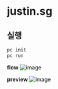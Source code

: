 # justin.sg

## 실행
```bash
pc init
pc run
```

**flow**
![image](https://github.com/kakao-aicoursework/justin.sg/assets/35288556/8d5d9c64-9d20-4edf-9eb8-9e3bf2ec8c74)



**preview**
![image](https://github.com/kakao-aicoursework/justin.sg/assets/35288556/fd327834-2844-4ff1-966b-d36a50dfb780)
